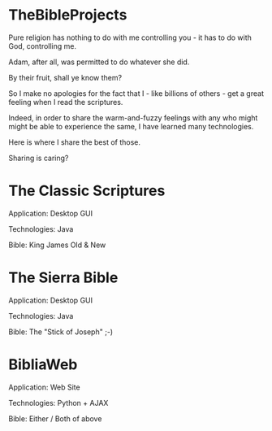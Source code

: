 # TheBibleProjects

Pure religion has nothing to do with me controlling you - it has to do with God, controlling me. 

Adam, after all, was permitted to do whatever she did.

By their fruit, shall ye know them?

So I make no apologies for the fact that I - like billions of others - get a great feeling when I read the scriptures. 

Indeed, in order to share the warm-and-fuzzy feelings with any who might might be able to experience the same, I have learned many technologies. 

Here is where I share the best of those.

Sharing is caring?

# The Classic Scriptures
Application: Desktop GUI

Technologies: Java 

Bible: King James Old & New

# The Sierra Bible
Application: Desktop GUI

Technologies: Java 

Bible: The "Stick of Joseph"  ;-)

# BibliaWeb
Application: Web Site

Technologies: Python + AJAX

Bible: Either / Both of above

